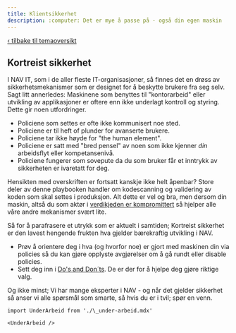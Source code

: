 ```yaml
---
title: Klientsikkerhet
description: :computer: Det er mye å passe på - også din egen maskin
---
```


[‹ tilbake til temaoversikt](/docs/sikker-utvikling)

## Kortreist sikkerhet

I NAV IT, som i de aller fleste IT-organisasjoner, så finnes det en drøss av sikkerhetsmekanismer som er designet for å beskytte brukere fra seg selv. Sagt litt annerledes: Maskinene som benyttes til "kontorarbeid" eller utvikling av applikasjoner er oftere enn ikke underlagt kontroll og styring. Dette gir noen utfordringer. 

- Policiene som settes er ofte ikke kommunisert noe sted.
- Policiene er til heft of plunder for avanserte brukere.
- Policiene tar ikke høyde for "the human element".
- Policiene er satt med "bred pensel" av noen som ikke kjenner _din_ arbeidsflyt eller kompetansenivå.
- Policiene fungerer som sovepute da du som bruker får et inntrykk av sikkerheten er ivaretatt for deg.

Hensikten med overskriften er fortsatt kanskje ikke helt åpenbar?
Store deler av denne playbooken handler om kodescanning og validering av koden som skal settes i produksjon. Alt dette er vel og bra, men dersom din maskin, altså du som aktør i [verdikjeden er kompromittert](https://sikkerhet.nav.no/docs/wordlist/#supply-chain-attack) så hjelper alle våre andre mekanismer svært lite.

Så for å parafrasere et utrykk som er aktuelt i samtiden; Kortreist sikkerhet er den lavest hengende frukten hva gjelder bærekraftig utvikling i NAV.

- Prøv å orientere deg i hva (og hvorfor noe) er gjort med maskinen din via policies så du kan gjøre opplyste avgjørelser om å gå rundt eller disable policies.
- Sett deg inn i [Do's and Don´ts](https://naisdevice-approval.nais.io). De er der for å hjelpe deg gjøre riktige valg.

Og ikke minst; Vi har mange eksperter i NAV - og når det gjelder sikkerhet så anser vi alle spørsmål som smarte, så hvis du er i tvil; spør en venn.

```mdx-code-block
import UnderArbeid from './\_under-arbeid.mdx'

<UnderArbeid />
